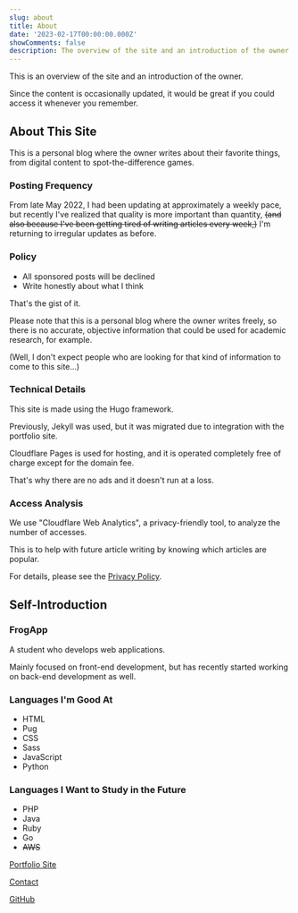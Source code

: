 ```yaml
---
slug: about
title: About
date: '2023-02-17T00:00:00.000Z'
showComments: false
description: The overview of the site and an introduction of the owner.
---
```


This is an overview of the site and an introduction of the owner.

Since the content is occasionally updated, it would be great if you could access it whenever you remember.

## About This Site

This is a personal blog where the owner writes about their favorite things, from digital content to spot-the-difference games.

### Posting Frequency

From late May 2022, I had been updating at approximately a weekly pace, but recently I've realized that quality is more important than quantity, ~~(and also because I've been getting tired of writing articles every week,)~~ I'm returning to irregular updates as before.

### Policy

* All sponsored posts will be declined
* Write honestly about what I think

That's the gist of it.

Please note that this is a personal blog where the owner writes freely, so there is no accurate, objective information that could be used for academic research, for example.

(Well, I don't expect people who are looking for that kind of information to come to this site...)

### Technical Details

This site is made using the Hugo framework.

Previously, Jekyll was used, but it was migrated due to integration with the portfolio site.

Cloudflare Pages is used for hosting, and it is operated completely free of charge except for the domain fee.

That's why there are no ads and it doesn't run at a loss.

### Access Analysis

We use "Cloudflare Web Analytics", a privacy-friendly tool, to analyze the number of accesses.

This is to help with future article writing by knowing which articles are popular.

For details, please see the [Privacy Policy](/en/privacy).

## Self-Introduction

### FrogApp

A student who develops web applications.

Mainly focused on front-end development, but has recently started working on back-end development as well.

### Languages I'm Good At

* HTML
* Pug
* CSS
* Sass
* JavaScript
* Python

### Languages I Want to Study in the Future

* PHP
* Java
* Ruby
* Go
* ~~AWS~~

[Portfolio Site](/en)

[Contact](/en/contact)

[GitHub](https://github.com/r-40021/)
